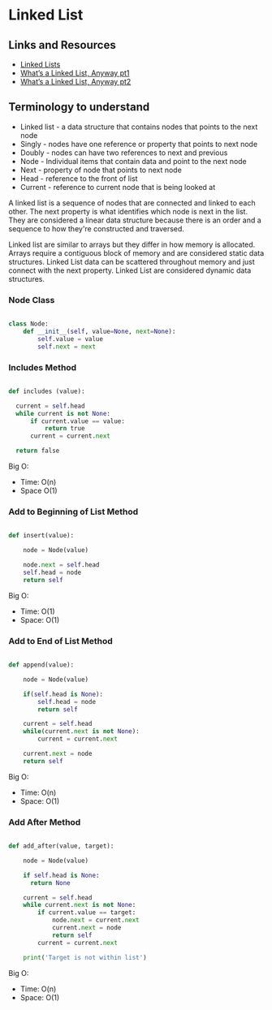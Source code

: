 # Linked List

## Links and Resources

- [Linked Lists](https://codefellows.github.io/common_curriculum/data_structures_and_algorithms/Code_401/class-05/resources/singly_linked_list.html)
- [What’s a Linked List, Anyway pt1](https://medium.com/basecs/whats-a-linked-list-anyway-part-1-d8b7e6508b9d)
- [What’s a Linked List, Anyway pt2](https://medium.com/basecs/whats-a-linked-list-anyway-part-2-131d96f71996)

## Terminology to understand

- Linked list - a data structure that contains nodes that points to the next node
- Singly - nodes have one reference or property that points to next node
- Doubly - nodes can have two references to next and previous
- Node - Individual items that contain data and point to the next node
- Next - property of node that points to next node
- Head - reference to the front of list
- Current - reference to current node that is being looked at

A linked list is a sequence of nodes that are connected and linked to each other. The next property is what identifies which node is next in the list. They are considered a linear data structure because there is an order and a sequence to how they're constructed and traversed.

Linked list are similar to arrays but they differ in how memory is allocated. Arrays require a contiguous block of memory and are considered static data structures. Linked List data can be scattered throughout memory and just connect with the next property. Linked List are considered dynamic data structures.

### Node Class

```python

class Node:
    def __init__(self, value=None, next=None):
        self.value = value
        self.next = next

```

### Includes Method

```Python

def includes (value):

  current = self.head
  while current is not None:
      if current.value == value:
          return true
      current = current.next

  return false

```

Big O:

- Time: O(n)
- Space O(1)

### Add to Beginning of List Method

```Python

def insert(value):

    node = Node(value)

    node.next = self.head
    self.head = node
    return self

```

Big O:

- Time: O(1)
- Space: O(1)

### Add to End of List Method

```Python

def append(value):

    node = Node(value)

    if(self.head is None):
        self.head = node
        return self

    current = self.head
    while(current.next is not None):
        current = current.next

    current.next = node
    return self

```

Big O:

- Time: O(n)
- Space: O(1)

### Add After Method

```Python

def add_after(value, target):

    node = Node(value)

    if self.head is None:
      return None

    current = self.head
    while current.next is not None:
        if current.value == target:
            node.next = current.next
            current.next = node
            return self
        current = current.next

    print('Target is not within list')
```

Big O:

- Time: O(n)
- Space: O(1)
